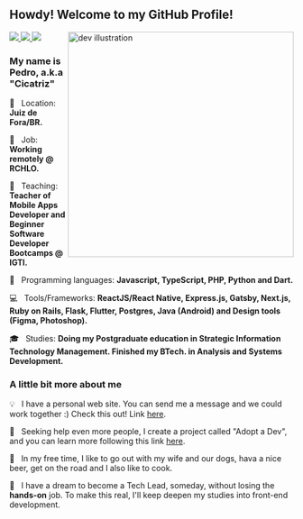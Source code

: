 ## Howdy! Welcome to my GitHub Profile!

<img src="https://image.freepik.com/free-vector/programmer-concept-illustration_114360-2417.jpg" min-width="400px" max-width="400px" width="400px" align="right" alt="dev illustration">

<p align="left">
  <a href="mailto:pedrocmello.bsi@gmail.com" alt="Gmail " target="_blank" rel="noreferrer noopener">
    <img src="https://img.shields.io/badge/-Gmail-FF0000?style=flat-square&labelColor=FF0000&logo=gmail&logoColor=white&link=mailto:pedrocmello.bsi@gmail.com" />
  </a>

  <a href="https://www.linkedin.com/in/pedro-c-mello/" alt="Linkedin" target="_blank" rel="noreferrer noopener">
    <img src="https://img.shields.io/badge/-Linkedin-0e76a8?style=flat-square&logo=Linkedin&logoColor=white&link=https://www.linkedin.com/in/pedro-c-mello/" />
  </a>

  <a href="https://api.whatsapp.com/send?phone=5532999255105&text=Fala,cicatriz!" alt="WhatsApp" target="_blank" rel="noreferrer noopener">
    <img src="https://img.shields.io/badge/-WhatsApp-25d366?style=flat-square&labelColor=25d366&logo=whatsapp&logoColor=white&link=https://api.whatsapp.com/send?phone=5532999255105&text=Fala,cicatriz!" />
  </a>
</p>  

### My name is Pedro, a.k.a "Cicatriz"

<p align="left">
  📌 &nbsp; Location: <strong>Juiz de Fora/BR.</strong>
</p>
<p align="left">
  💼 &nbsp; Job: <strong>Working remotely @ RCHLO.</strong>
</p>
<p align="left">
  📝 &nbsp; Teaching: <strong>Teacher of Mobile Apps Developer and Beginner Software Developer Bootcamps @ IGTI.</strong>
</p>
<p align="left">
  🚀 &nbsp; Programming languages: <strong>Javascript, TypeScript, PHP, Python and Dart.</strong>
</p>
<p align="left">
  💻 &nbsp; Tools/Frameworks: <strong>ReactJS/React Native, Express.js, Gatsby, Next.js, Ruby on Rails, Flask, Flutter, Postgres, Java (Android) and Design tools (Figma, Photoshop).</strong>
</p>
<p align="left">
  🎓 &nbsp; Studies: <strong>Doing my Postgraduate education in Strategic Information Technology Management. Finished my BTech. in Analysis and Systems Development.</strong>
</p>

### A little bit more about me

<p align="left">
  💡 &nbsp; I have a personal web site. You can send me a message and we could work together :) Check this out! Link <a href="https://cicatriz.dev" alt="personal web site" target="_blank" rel="noreferrer noopener">here</a>.
</p>
<p align="left">
  🎯 &nbsp; Seeking help even more people, I create a project called "Adopt a Dev", and you can learn more following this link <a href="https://github.com/pedrocmello/adote-um-dev" alt="adopt a dev link" target="_blank" rel="noreferrer noopener">here</a>.
</p>
<p align="left">
  🍺 &nbsp; In my free time, I like to go out with my wife and our dogs, hava a nice beer, get on the road and I also like to cook.
</p>
<p align="left">
  🧭 &nbsp; I have a dream to become a Tech Lead, someday, without losing the <strong>hands-on</strong> job. To make this real, I'll keep deepen my studies into front-end development.
</p>  
